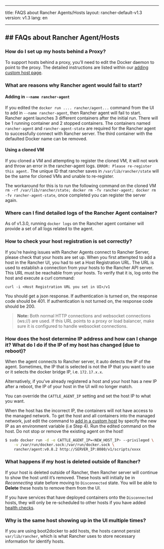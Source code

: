 * * *

title: FAQS about Rancher Agents/Hosts layout: rancher-default-v1.3 version: v1.3 lang: en

* * *

## ## FAQs about Rancher Agent/Hosts

### How do I set up my hosts behind a Proxy?

To support hosts behind a proxy, you’ll need to edit the Docker daemon to point to the proxy. The detailed instructions are listed within our [adding custom host page]({{site.baseurl}}/rancher/{{page.version}}/{{page.lang}}/hosts/custom/#hosts-behind-a-proxy).

### What are reasons why Rancher agent would fail to start?

#### Adding in `--name rancher-agent`

If you edited the `docker run .... rancher/agent...` command from the UI to add in `--name rancher-agent`, then Rancher agent will fail to start. Rancher agent launches 3 different containers after the initial run. There will be 1 running container and 2 stopped containers. The containers named `rancher-agent` and `rancher-agent-state` are required for the Rancher agent to successfully connect with Rancher server. The third container with the defaulted Docker name can be removed.

#### Using a cloned VM

If you cloned a VM and attempting to register the cloned VM, it will not work and throw an error in the rancher-agent logs. `ERROR: Please re-register this agent.` The unique ID that rancher saves in `/var/lib/rancher/state` will be the same for cloned VMs and unable to re-register.

The workaround for this is to run the following command on the cloned VM `rm -rf /var/lib/rancher/state; docker rm -fv rancher-agent; docker rm -fv rancher-agent-state`, once completed you can register the server again.

<a id="agent-logs"></a>

### Where can I find detailed logs of the Rancher Agent container?

As of v1.3.0, running `docker logs` on the Rancher agent container will provide a set of all logs related to the agent.

### How to check your host registration is set correctly?

If you're having issues with Rancher Agents connect to Rancher Server, please check that your hosts are set up. When you first attempted to add a host in the Rancher UI, you had to set a Host Registration URL. The URL is used to establish a connection from your hosts to the Rancher API server. This URL must be reachable from your hosts. To verify that it is, log onto the host and execute a curl command:

    curl -i <Host Registration URL you set in UI>/v1
    

You should get a json response. If authentication is turned on, the response code should be 401. If authentication is not turned on, the response code should be 200.

> **Note:** Both normal HTTP connections and websocket connections (ws://) are used. If this URL points to a proxy or load balancer, make sure it is configured to handle websocket connections.

### How does the host determine IP address and how can I change it? What do I do if the IP of my host has changed (due to reboot)?

When the agent connects to Rancher server, it auto detects the IP of the agent. Sometimes, the IP that is selected is not the IP that you want to use or it selects the docker bridge IP, i.e. `172.17.x.x`.

Alternatively, if you've already registered a host and your host has a new IP after a reboot, the IP of your host in the UI will no longer match.

You can override the `CATTLE_AGENT_IP` setting and set the host IP to what you want.

When the host has the incorrect IP, the containers will not have access to the managed network. To get the host and all containers into the managed network, just edit the command to [add in a custom host]({{site.baseurl}}/rancher/{{page.version}}/{{page.lang}}/hosts/custom/) by specify the new IP as an environment variable (i.e Step 4). Run the edited command on the host. Do not stop or remove the existing agent on the host!

```bash
$ sudo docker run -d -e CATTLE_AGENT_IP=<NEW_HOST_IP> --privileged \
    -v /var/run/docker.sock:/var/run/docker.sock \
    rancher/agent:v0.8.2 http://SERVER_IP:8080/v1/scripts/xxxx
```

### What happens if my host is deleted outside of Rancher?

If your host is deleted outside of Rancher, then Rancher server will continue to show the host until it’s removed. These hosts will initially be in *Reconnecting* state before moving to `Disconnected` state. You will be able to **Delete** these hosts to remove them from the UI.

If you have services that have deployed containers onto the `Disconnected` hosts, they will only be re-scheduled to other hosts if you have added [health checks]({{site.baseurl}}/rancher/{{page.version}}/{{page.lang}}/cattle/health-checks/).

### Why is the same host showing up in the UI multiple times?

If you are using boot2docker to add hosts, the hosts cannot persist `var/lib/rancher`, which is what Rancher uses to store necessary information for identify hosts.